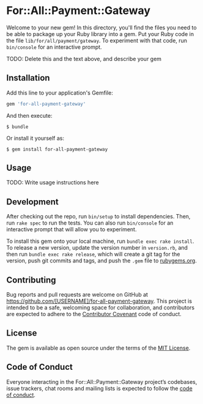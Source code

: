 # For::All::Payment::Gateway

Welcome to your new gem! In this directory, you'll find the files you need to be able to package up your Ruby library into a gem. Put your Ruby code in the file `lib/for/all/payment/gateway`. To experiment with that code, run `bin/console` for an interactive prompt.

TODO: Delete this and the text above, and describe your gem

## Installation

Add this line to your application's Gemfile:

```ruby
gem 'for-all-payment-gateway'
```

And then execute:

    $ bundle

Or install it yourself as:

    $ gem install for-all-payment-gateway

## Usage

TODO: Write usage instructions here

## Development

After checking out the repo, run `bin/setup` to install dependencies. Then, run `rake spec` to run the tests. You can also run `bin/console` for an interactive prompt that will allow you to experiment.

To install this gem onto your local machine, run `bundle exec rake install`. To release a new version, update the version number in `version.rb`, and then run `bundle exec rake release`, which will create a git tag for the version, push git commits and tags, and push the `.gem` file to [rubygems.org](https://rubygems.org).

## Contributing

Bug reports and pull requests are welcome on GitHub at https://github.com/[USERNAME]/for-all-payment-gateway. This project is intended to be a safe, welcoming space for collaboration, and contributors are expected to adhere to the [Contributor Covenant](http://contributor-covenant.org) code of conduct.

## License

The gem is available as open source under the terms of the [MIT License](https://opensource.org/licenses/MIT).

## Code of Conduct

Everyone interacting in the For::All::Payment::Gateway project’s codebases, issue trackers, chat rooms and mailing lists is expected to follow the [code of conduct](https://github.com/[USERNAME]/for-all-payment-gateway/blob/master/CODE_OF_CONDUCT.md).
